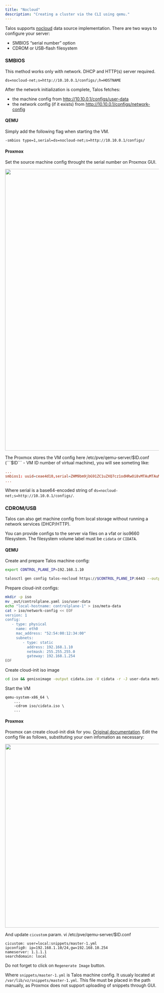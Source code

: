 ```yaml
---
title: "Nocloud"
description: "Creating a cluster via the CLI using qemu."
---
```


Talos supports [nocloud](https://cloudinit.readthedocs.io/en/latest/topics/datasources/nocloud.html) data source implementation.
There are two ways to configure your server:

* SMBIOS “serial number” option
* CDROM or USB-flash filesystem

### SMBIOS

This method works only with network.
DHCP and HTTP(s) server required.

```
ds=nocloud-net;s=http://10.10.0.1/configs/;h=HOSTNAME
```

After the network initialization is complete, Talos fetches:

* the machine config from http://10.10.0.1/configs/user-data
* the network config (if it exists) from http://10.10.0.1/configs/network-config

#### QEMU

Simply add the following flag when starting the VM.

```
-smbios type=1,serial=ds=nocloud-net;s=http://10.10.0.1/configs/
```

#### Proxmox

Set the source machine config throught the serial number on Proxmox GUI.

<img src="/images/proxmox-guide/proxmox-smbios.png" width="920px">

The Proxmox stores the VM config here /etc/pve/qemu-server/$ID.conf (```$ID``` - VM ID number of virtual machine), you will see someting like:

```conf
...
smbios1: uuid=ceae4d10,serial=ZHM9bm9jbG91ZC1uZXQ7cz1odHRwOi8vMTAuMTAuMC4xL2NvbmZpZ3Mv,base64=1
...
```

Where serial is a base64-encoded string of `ds=nocloud-net;s=http://10.10.0.1/configs/`.

### CDROM/USB

Talos can also get machine config from local storage without running a network services (DHCP/HTTP).

You can provide configs to the server via files on a vfat or iso9660 filesystem. The filesystem volume label must be ```cidata``` or ```CIDATA```.

#### QEMU

Create and prepare Talos machine config:

```bash
export CONTROL_PLANE_IP=192.168.1.10

talosctl gen config talos-nocloud https://$CONTROL_PLANE_IP:6443 --output-dir _out
```

Prepare cloud-init configs:

```bash
mkdir -p iso
mv _out/controlplane.yaml iso/user-data
echo "local-hostname: controlplane-1" > iso/meta-data
cat > iso/network-config << EOF
version: 1
config:
   - type: physical
     name: eth0
     mac_address: "52:54:00:12:34:00"
     subnets:
        - type: static
          address: 192.168.1.10
          netmask: 255.255.255.0
          gateway: 192.168.1.254
EOF
```

Create cloud-init iso image

```bash 
cd iso && genisoimage -output cidata.iso -V cidata -r -J user-data meta-data network-config
```

Start the VM

```
qemu-system-x86_64 \
    ...
    -cdrom iso/cidata.iso \
    ...
```

#### Proxmox

Proxmox can create cloud-init disk for you.
[Original documentation](https://pve.proxmox.com/wiki/Cloud-Init_Support).
Edit the config file as follows, substituting your own infomation as necessary:

<img src="/images/proxmox-guide/proxmox-cloudinit.png" width="600px">

And update ```cicustom``` param.
vi /etc/pve/qemu-server/$ID.conf

```config
cicustom: user=local:snippets/master-1.yml
ipconfig0: ip=192.168.1.10/24,gw=192.168.10.254
nameserver: 1.1.1.1
searchdomain: local
```

Do not forget to click on `Regenerate Image` button.

Where `snippets/master-1.yml` is Talos machine config.
It usualy located at `/var/lib/vz/snippets/master-1.yml`.
This file must be placed in the path manually, as Proxmox does not support uploading of snippets through GUI.
